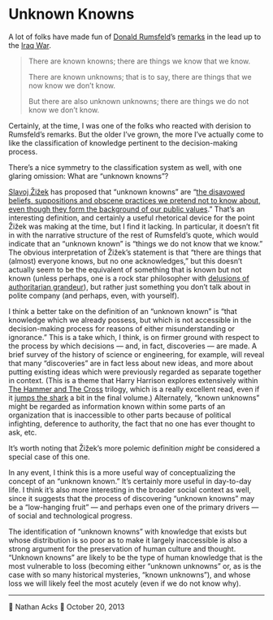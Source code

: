 # Unknown Knowns

A lot of folks have made fun of [Donald Rumsfeld](https://en.wikipedia.org/wiki/Donald_Rumsfeld)’s [remarks](https://en.wikipedia.org/wiki/There_are_known_knowns) in the lead up to the [Iraq War](https://en.wikipedia.org/wiki/Iraq_War).

> There are known knowns; there are things we know that we know.
> 
> There are known unknowns; that is to say, there are things that we now know we don’t know.
> 
> But there are also unknown unknowns; there are things we do not know we don’t know.

Certainly, at the time, I was one of the folks who reacted with derision to Rumsfeld’s remarks. But the older I’ve grown, the more I’ve actually come to like the classification of knowledge pertinent to the decision-making process.

There’s a nice symmetry to the classification system as well, with one glaring omission: What are “unknown knowns”?

[Slavoj Žižek](https://en.wikipedia.org/wiki/Slavoj_%C5%BDi%C5%BEek) has proposed that “unknown knowns” are “[the disavowed beliefs, suppositions and obscene practices we pretend not to know about, even though they form the background of our public values](http://www.lacan.com/zizekrumsfeld.htm).” That’s an interesting definition, and certainly a useful rhetorical device for the point Žižek was making at the time, but I find it lacking. In particular, it doesn’t fit in with the narrative structure of the rest of Rumsfeld’s quote, which would indicate that an “unknown known” is “things we do not know that we know.” The obvious interpretation of Žižek’s statement is that “there are things that (almost) everyone knows, but no one acknowledges,” but this doesn’t actually seem to be the equivalent of something that is known but not known (unless perhaps, one is a rock star philosopher with [delusions of authoritarian grandeur](https://kohenari.net/post/22658005949/zizek-authoritarian)), but rather just something you don’t talk about in polite company (and perhaps, even, with yourself).

I think a better take on the definition of an “unknown known” is “that knowledge which we already possess, but which is not accessible in the decision-making process for reasons of either misunderstanding or ignorance.” This is a take which, I think, is on firmer ground with respect to the process by which decisions — and, in fact, discoveries — are made. A brief survey of the history of science or engineering, for example, will reveal that many “discoveries” are in fact less about new ideas, and more about putting existing ideas which were previously regarded as separate together in context. (This is a theme that Harry Harrison explores extensively within [The Hammer and The Cross](https://en.wikipedia.org/wiki/The_Hammer_and_the_Cross) trilogy, which is a really excellent read, even if it [jumps the shark](https://en.wikipedia.org/wiki/Jumping_the_shark) a bit in the final volume.) Alternately, “known unknowns” might be regarded as information known within some parts of an organization that is inaccessible to other parts because of political infighting, deference to authority, the fact that no one has ever thought to ask, etc.

It’s worth noting that Žižek’s more polemic definition *might* be considered a special case of this one.

In any event, I think this is a more useful way of conceptualizing the concept of an “unknown known.” It’s certainly more useful in day-to-day life. I think it’s also more interesting in the broader social context as well, since it suggests that the process of discovering “unknown knowns” may be a “low-hanging fruit” — and perhaps even one of the primary drivers — of social and technological progress.

The identification of “unknown knowns” with knowledge that exists but whose distribution is so poor as to make it largely inaccessible is also a strong argument for the preservation of human culture and thought. “Unknown knowns” are likely to be the type of human knowledge that is the most vulnerable to loss (becoming either “unknown unknowns” or, as is the case with so many historical mysteries, “known unknowns”), and whose loss we will likely feel the most acutely (even if we do not know why).

- - - -

👤 Nathan Acks
📅 October 20, 2013
